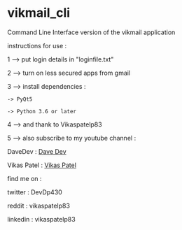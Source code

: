 # vikmail_cli
Command Line Interface version of the vikmail application

instructions for use :

1 --> put login details in "loginfile.txt" 

2 --> turn on less secured apps from gmail 

3 --> install dependencies : 
    
    -> PyQt5 

    -> Python 3.6 or later


4 --> and thank to Vikaspatelp83 

5 --> also subscribe to my youtube channel :

DaveDev :  <a href="https://www.youtube.com/channel/UC4QlSEVKbVSC9EjdauSCf8A?sub_confirmation=1">Dave Dev</a>

Vikas Patel : <a href="https://www.youtube.com/channel/UCIEgr8sclYAwuyV_n8ITPXw?sub_confirmation=1">Vikas Patel</a>


find me on :

   twitter : DevDp430 
    
   reddit : vikaspatelp83 
    
   linkedin : vikaspatelp83
